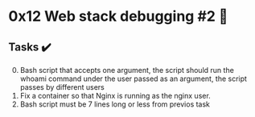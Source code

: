 # 0x12 Web stack debugging #2 :wrench:

## Tasks :heavy_check_mark:

0. Bash script that accepts one argument, the script should run the whoami command under the user passed as an argument, the script passes by different users
1. Fix a container so that Nginx is running as the nginx user.
2. Bash script must be 7 lines long or less from previos task

